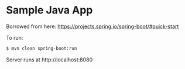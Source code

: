 # Sample Java App
Borrowed from here: https://projects.spring.io/spring-boot/#quick-start

To run:
```bash
$ mvn clean spring-boot:run
```

Server runs at http://localhost:8080
